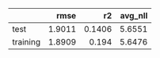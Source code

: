 |          |   rmse |     r2 |   avg_nll |
|:---------|-------:|-------:|----------:|
| test     | 1.9011 | 0.1406 |    5.6551 |
| training | 1.8909 | 0.194  |    5.6476 |